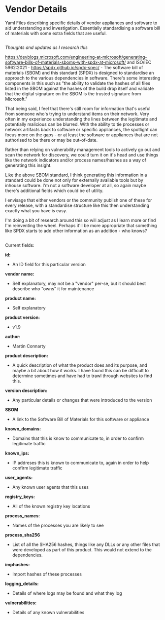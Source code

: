 # Vendor Details
Yaml Files describing specific details of vendor appliances and software to aid understanding and investigation. Essentially standardising a software bill of materials with some extra fields that are useful.

##
*Thoughts and updates as I research this*

https://devblogs.microsoft.com/engineering-at-microsoft/generating-software-bills-of-materials-sboms-with-spdx-at-microsoft/ and ISO/IEC 5962:2021 - https://spdx.github.io/spdx-spec/ - The software bill of materials (SBOM) and this standard (SPDX) is designed to standardise an approach to the various dependencies in software. There's some interesting components in this such as "the ability to validate the hashes of all files listed in the SBOM against the hashes of the build drop itself and validate that the digital signature on the SBOM is the trusted signature from Microsoft." 

That being said, I feel that there's still room for information that's useful from someone who's trying to understand items on their network. Very often in my experience understanding the lines between the legitimate and potentially malicious can be blurred. With the ability to tie processes or network artifacts back to software or specific appliances, the spotlight can focus more on the gaps - or at least the software or appliances that are not authorised to be there or may be out-of-date.

Rather than relying on vulnerability management tools to actively go out and scan the network for discovery, we could turn it on it's head and use things like the network indicators and/or process names/hashes as a way of generating this insight. 

Like the above SBOM standard, I think generating this information in a standard could be done not only for externally available tools but by inhouse software. I'm not a software developer at all, so again maybe there's additional fields which could be of utility. 

I envisage that either vendors or the community publish one of these for every release, with a standardise structure like this then understanding exactly what you have is easy. 

I'm doing a bit of research around this so will adjust as I learn more or find I'm reinventing the wheel. Perhaps it'll be more appropriate that something like SPDX starts to add other information as an addition - who knows?

##

Current fields:

**id:**
 -  An ID field for this particular version

**vendor name:**
  - Self explanatory, may not be a "vendor" per-se, but it should best describe who "owns" it for maintenance

**product name:**
- Self explanatory

**product version:**
- v1.9

**author:**
- Martin Connarty

**product description:**
- A quick description of what the product does and its purpose, and maybe a bit about how it works. I have found this can be difficult to determine sometimes and have had to trawl through websites to find this.

**version description:**
- Any particular details or changes that were introduced to the version

**SBOM**
- A link to the Software Bill of Materials for this software or appliance
  
**known_domains:**
  - Domains that this is know to communicate to, in order to confirm legitimate traffic

**known_ips:**
  - IP addreses this is known to communicate to, again in order to help confirm legitimate traffic

**user_agents:**
  - Any known user agents that this uses

**registry_keys:**
  - All of the known registry key locations

**process_names:**
  - Names of the processes you are likely to see

**process_sha256**
 - List of all the SHA256 hashes, things like any DLLs or any other files that were developed as part of this product. This would not extend to the dependencies.
 
**imphashes:**
  - Import hashes of these processes 

**logging_details:**
  - Details of where logs may be found and what they log

**vulnerabilities:**
  - Details of any known vulnerabilities
